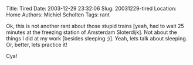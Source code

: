 Title: Tired
Date: 2003-12-29 23:32:06
Slug: 20031229-tired
Location: Home
Authors: Michiel Scholten
Tags: rant

<p>Ok, this is not another rant about those stupid trains [yeah, had to wait 25 minutes at the freezing station of Amsterdam Sloterdijk]. Not about the things I did at my work [besides sleeping ;)]. Yeah, lets talk about sleeping. Or, better, lets practice it!</p>
<p>Cya!</p>